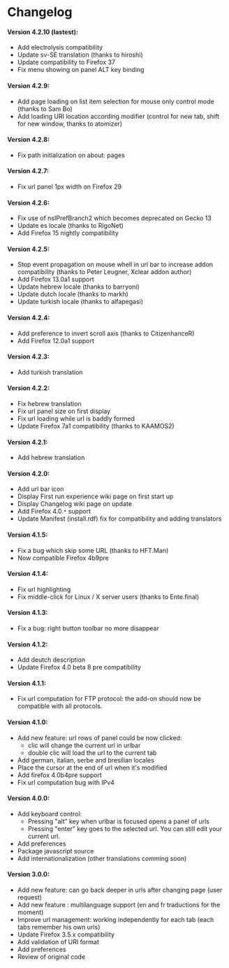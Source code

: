# Changelog #

#### Version 4.2.10 (lastest): ####
  * Add electrolysis compatibility
  * Update sv-SE translation (thanks to hiroshi)
  * Update compatibility to Firefox 37
  * Fix menu showing on panel ALT key binding

#### Version 4.2.9: ####
  * Add page loading on list item selection for mouse only control mode (thanks to Sam Bo)
  * Add loading URI location according modifier (control for new tab, shift for new window, thanks to atomizer)

#### Version 4.2.8: ####
  * Fix path initialization on about: pages

#### Version 4.2.7: ####
  * Fix url panel 1px width on Firefox 29

#### Version 4.2.6: ####
  * Fix use of nsIPrefBranch2 which becomes deprecated on Gecko 13
  * Update es locale (thanks to RigoNet)
  * Add Firefox 15 nightly compatibility

#### Version 4.2.5: ####
  * Stop event propagation on mouse whell in url bar to increase addon compatibility (thanks to Peter Leugner, Xclear addon author)
  * Add Firefox 13.0a1 support
  * Update hebrew locale (thanks to barryoni)
  * Update dutch locale (thanks to markh)
  * Update turkish locale (thanks to alfapegasi)

#### Version 4.2.4: ####
  * Add preference to invert scroll axis (thanks to CitizenhanceR)
  * Add Firefox 12.0a1 support

#### Version 4.2.3: ####
  * Add turkish translation

#### Version 4.2.2: ####
  * Fix hebrew translation
  * Fix url panel size on first display
  * Fix url loading while url is baddly formed
  * Update Firefox 7a1 compatibility (thanks to KAAMOS2)

#### Version 4.2.1: ####
  * Add hebrew translation

#### Version 4.2.0: ####
  * Add url bar icon
  * Display First run experience wiki page on first start up
  * Display Changelog wiki page on update
  * Add Firefox 4.0.`*` support
  * Update Manifest (install.rdf) fix for compatibility and adding translators

#### Version 4.1.5: ####
  * Fix a bug which skip some URL (thanks to HFT.Man)
  * Now compatible Firefox 4b9pre

#### Version 4.1.4: ####
  * Fix url highlighting
  * Fix middle-click for Linux / X server users (thanks to Ente.final)

#### Version 4.1.3: ####
  * Fix a bug: right button toolbar no more disappear

#### Version 4.1.2: ####
  * Add deutch description
  * Update Firefox 4.0 beta 8 pre compatibility

#### Version 4.1.1: ####
  * Fix url computation for FTP protocol: the add-on should now be compatible with all protocols.

#### Version 4.1.0: ####
  * Add new feature: url rows of panel could be now clicked:
    * clic will change the current url in urlbar
    * double clic will load the url to the current tab
  * Add german, italian, serbe and bresilian locales
  * Place the cursor at the end of url when it's modified
  * Add firefox 4.0b4pre support
  * Fix url computation bug with IPv4

#### Version 4.0.0: ####
  * Add keyboard control:
    * Pressing "alt" key when urlbar is focused opens a panel of urls
    * Pressing "enter" key goes to the selected url. You can still edit your current url.
  * Add preferences
  * Package javascript source
  * Add internationalization (other translations comming soon)

#### Version 3.0.0: ####
  * Add new feature: can go back deeper in urls after changing page (user request)
  * Add new feature : multilanguage support (en and fr traductions for the moment)
  * Improve url management: working independently for each tab (each tabs remember his own urls)
  * Update Firefox 3.5.x compatibility
  * Add validation of URI format
  * Add preferences
  * Review of original code